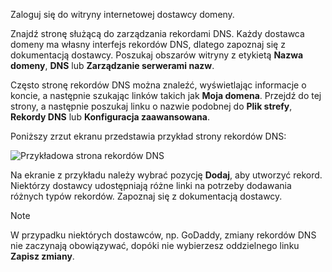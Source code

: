 Zaloguj się do witryny internetowej dostawcy domeny.

Znajdź stronę służącą do zarządzania rekordami DNS. Każdy dostawca domeny ma własny interfejs rekordów DNS, dlatego zapoznaj się z dokumentacją dostawcy. Poszukaj obszarów witryny z etykietą **Nazwa domeny**, **DNS** lub **Zarządzanie serwerami nazw**. 

Często stronę rekordów DNS można znaleźć, wyświetlając informacje o koncie, a następnie szukając linków takich jak **Moja domena**. Przejdź do tej strony, a następnie poszukaj linku o nazwie podobnej do **Plik strefy**, **Rekordy DNS** lub **Konfiguracja zaawansowana**.

Poniższy zrzut ekranu przedstawia przykład strony rekordów DNS:

![Przykładowa strona rekordów DNS](./media/app-service-web-access-dns-records-no-h/example-record-ui.png)

Na ekranie z przykładu należy wybrać pozycję **Dodaj**, aby utworzyć rekord. Niektórzy dostawcy udostępniają różne linki na potrzeby dodawania różnych typów rekordów. Zapoznaj się z dokumentacją dostawcy.

> [!NOTE]
> W przypadku niektórych dostawców, np. GoDaddy, zmiany rekordów DNS nie zaczynają obowiązywać, dopóki nie wybierzesz oddzielnego linku **Zapisz zmiany**. 
